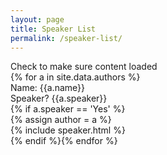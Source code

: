 ```yaml
---
layout: page
title: Speaker List
permalink: /speaker-list/
---
```


Check to make sure content loaded  
{% for a in site.data.authors %}  
Name: {{a.name}}  
Speaker? {{a.speaker}}  
{% if a.speaker == 'Yes' %}  
{% assign author = a %}  
{% include speaker.html %}  
{% endif %}{% endfor %}  
